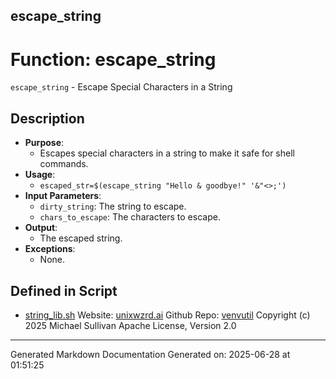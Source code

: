 ## escape_string
# Function: escape_string
`escape_string` - Escape Special Characters in a String
## Description
- **Purpose**:
  - Escapes special characters in a string to make it safe for shell commands.
- **Usage**: 
  - `escaped_str=$(escape_string "Hello & goodbye!" '&"<>;')`
- **Input Parameters**: 
  - `dirty_string`: The string to escape.
  - `chars_to_escape`: The characters to escape.
- **Output**: 
  - The escaped string.
- **Exceptions**: 
  - None.

## Defined in Script

* [string_lib.sh](../string_lib_sh.md)
Website: [unixwzrd.ai](https://unixwzrd.ai)
Github Repo: [venvutil](https://github.com/unixwzrd/venvutil)
Copyright (c) 2025 Michael Sullivan
Apache License, Version 2.0

---

Generated Markdown Documentation
Generated on: 2025-06-28 at 01:51:25
